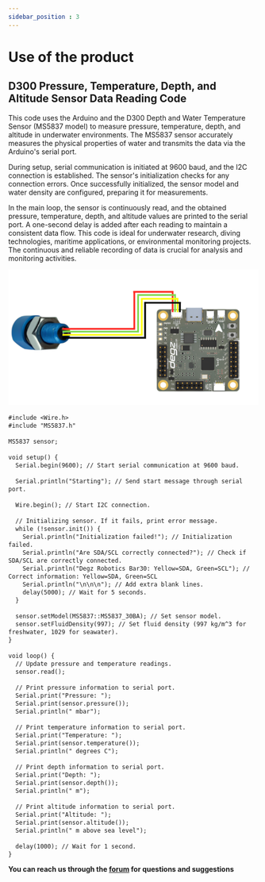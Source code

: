 ```yaml
---
sidebar_position : 3
---
```


# Use of the product


## D300 Pressure, Temperature, Depth, and Altitude Sensor Data Reading Code

This code uses the Arduino and the D300 Depth and Water Temperature Sensor (MS5837 model) to measure pressure, temperature, depth, and altitude in underwater environments. The MS5837 sensor accurately measures the physical properties of water and transmits the data via the Arduino's serial port.

During setup, serial communication is initiated at 9600 baud, and the I2C connection is established. The sensor's initialization checks for any connection errors. Once successfully initialized, the sensor model and water density are configured, preparing it for measurements.

In the main loop, the sensor is continuously read, and the obtained pressure, temperature, depth, and altitude values are printed to the serial port. A one-second delay is added after each reading to maintain a consistent data flow. This code is ideal for underwater research, diving technologies, maritime applications, or environmental monitoring projects. The continuous and reliable recording of data is crucial for analysis and monitoring activities.



![Suibo D300 bağlantı Şeması](./image/suibo-d300.png)



````
#include <Wire.h>
#include "MS5837.h"

MS5837 sensor;

void setup() {
  Serial.begin(9600); // Start serial communication at 9600 baud.
  
  Serial.println("Starting"); // Send start message through serial port.
  
  Wire.begin(); // Start I2C connection.

  // Initializing sensor. If it fails, print error message.
  while (!sensor.init()) {
    Serial.println("Initialization failed!"); // Initialization failed.
    Serial.println("Are SDA/SCL correctly connected?"); // Check if SDA/SCL are correctly connected.
    Serial.println("Degz Robotics Bar30: Yellow=SDA, Green=SCL"); // Correct information: Yellow=SDA, Green=SCL
    Serial.println("\n\n\n"); // Add extra blank lines.
    delay(5000); // Wait for 5 seconds.
  }
  
  sensor.setModel(MS5837::MS5837_30BA); // Set sensor model.
  sensor.setFluidDensity(997); // Set fluid density (997 kg/m^3 for freshwater, 1029 for seawater).
}

void loop() {
  // Update pressure and temperature readings.
  sensor.read();

  // Print pressure information to serial port.
  Serial.print("Pressure: "); 
  Serial.print(sensor.pressure()); 
  Serial.println(" mbar");
  
  // Print temperature information to serial port.
  Serial.print("Temperature: "); 
  Serial.print(sensor.temperature()); 
  Serial.println(" degrees C");
  
  // Print depth information to serial port.
  Serial.print("Depth: "); 
  Serial.print(sensor.depth()); 
  Serial.println(" m");
  
  // Print altitude information to serial port.
  Serial.print("Altitude: "); 
  Serial.print(sensor.altitude()); 
  Serial.println(" m above sea level");

  delay(1000); // Wait for 1 second.
}
````


**You can reach us through the [forum](https://forum.degzrobotics.com/) for questions and suggestions**